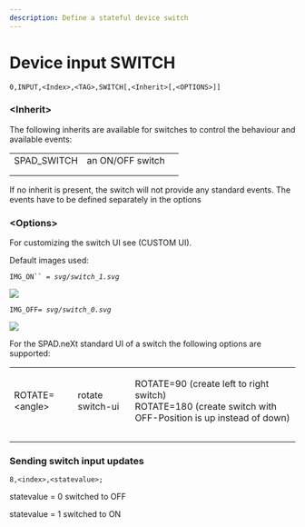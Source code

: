 ```yaml
---
description: Define a stateful device switch
---
```


# Device input SWITCH

`0,INPUT,<Index>,<TAG>,SWITCH[,<Inherit>[,<OPTIONS>]]`

### \<Inherit>

The following inherits are available for switches to control the behaviour and available events:

|              |                  |   |
| ------------ | ---------------- | - |
| SPAD\_SWITCH | an ON/OFF switch |   |
|              |                  |   |
|              |                  |   |

If no inherit is present, the switch will not provide any standard events. The events have to be defined separately in the options

### \<Options>

For customizing the switch UI see (CUSTOM UI).

Default images used:

`IMG_ON`` `_`= svg/switch_1.svg`_

![](../../../../../.gitbook/assets/switch\_1.svg)

`IMG_OFF`_`= svg/switch_0.svg`_

![](../../../../../.gitbook/assets/switch\_0.svg)

For the SPAD.neXt standard UI of a switch the following options are supported:

|                 |                   |                                                                                                                      |
| --------------- | ----------------- | -------------------------------------------------------------------------------------------------------------------- |
| ROTATE=\<angle> | rotate switch-ui  | <p>ROTATE=90 (create left to right switch)<br>ROTATE=180 (create switch with OFF-Position is up instead of down)</p> |
|                 |                   |                                                                                                                      |
|                 |                   |                                                                                                                      |

### Sending switch input updates

`8,<index>,<statevalue>;`

statevalue = 0 switched to OFF

statevalue = 1 switched to ON
